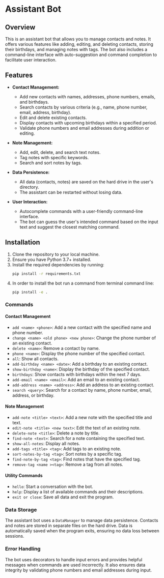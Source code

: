 # Assistant Bot

## Overview

This is an assistant bot that allows you to manage contacts and notes. It offers various features like adding, editing, and deleting contacts, storing their birthdays, and managing notes with tags. The bot also includes a command-line interface with auto-suggestion and command completion to facilitate user interaction.

## Features

- **Contact Management:**
  - Add new contacts with names, addresses, phone numbers, emails, and birthdays.
  - Search contacts by various criteria (e.g., name, phone number, email, address, birthday).
  - Edit and delete existing contacts.
  - Display contacts with upcoming birthdays within a specified period.
  - Validate phone numbers and email addresses during addition or editing.
  
- **Note Management:**
  - Add, edit, delete, and search text notes.
  - Tag notes with specific keywords.
  - Search and sort notes by tags.

- **Data Persistence:**
  - All data (contacts, notes) are saved on the hard drive in the user's directory.
  - The assistant can be restarted without losing data.

- **User Interaction:**
  - Autocomplete commands with a user-friendly command-line interface.
  - The bot can guess the user's intended command based on the input text and suggest the closest matching command.

## Installation

1. Clone the repository to your local machine.
2. Ensure you have Python 3.7+ installed.
3. Install the required dependencies by running:
   ```bash
   pip install -r requirements.txt
4. In order to install the bot run a command from terminal command line: 
    ```bash 
    pip install -e .

### Commands

#### Contact Management

- `add <name> <phone>`: Add a new contact with the specified name and phone number.
- `change <name> <old phone> <new phone>`: Change the phone number of an existing contact.
- `delete <name>`: Remove a contact by name.
- `phone <name>`: Display the phone number of the specified contact.
- `all`: Show all contacts.
- `add-birthday <name> <date>`: Add a birthday to an existing contact.
- `show-birthday <name>`: Display the birthday of the specified contact.
- `birthdays`: Show contacts with birthdays within the next 7 days.
- `add-email <name> <email>`: Add an email to an existing contact.
- `add-address <name> <address>`: Add an address to an existing contact.
- `search <query>`: Search for a contact by name, phone number, email, address, or birthday.

#### Note Management

- `add-note <title> <text>`: Add a new note with the specified title and text.
- `edit-note <title> <new text>`: Edit the text of an existing note.
- `delete-note <title>`: Delete a note by title.
- `find-note <text>`: Search for a note containing the specified text.
- `show-all-notes`: Display all notes.
- `add-tags <title> <tag>`: Add tags to an existing note.
- `sort-notes-by-tag <tag>`: Sort notes by a specific tag.
- `find-note-by-tag <tag>`: Find notes that have the specified tag.
- `remove-tag <name ><tag>`: Remove a tag from all notes.

#### Utility Commands

- `hello`: Start a conversation with the bot.
- `help`: Display a list of available commands and their descriptions.
- `exit or close`: Save all data and exit the program.

### Data Storage

The assistant bot uses a `DataManager` to manage data persistence. Contacts and notes are stored in separate files on the hard drive. Data is automatically saved when the program exits, ensuring no data loss between sessions.

### Error Handling

The bot uses decorators to handle input errors and provides helpful messages when commands are used incorrectly. It also ensures data integrity by validating phone numbers and email addresses during input.
